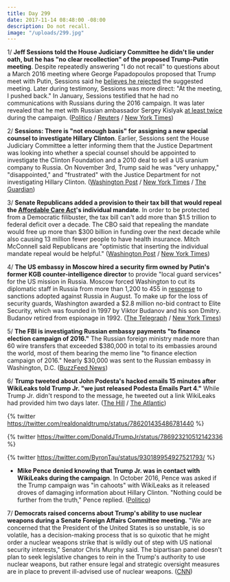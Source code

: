 ```yaml
---
title: Day 299
date: 2017-11-14 08:48:00 -08:00
description: Do not recall.
image: "/uploads/299.jpg"
---
```


1/ **Jeff Sessions told the House Judiciary Committee he didn't lie under oath, but he has "no clear recollection" of the proposed Trump-Putin meeting**. Despite repeatedly answering "I do not recall" to questions about a March 2016 meeting where George Papadopoulos proposed that Trump meet with Putin, Sessions said he [believes he rejected](https://whatthefuckjusthappenedtoday.com/2017/11/01/day-286/#1-trump-did-not-dismiss-the-idea-of) the suggested meeting. Later during testimony, Sessions was more direct: "At the meeting, I pushed back." In January, Sessions testified that he had no communications with Russians during the 2016 campaign. It was later revealed that he met with Russian ambassador Sergey Kislyak [at least twice](https://whatthefuckjusthappenedtoday.com/2017/06/01/Day-133/#3-congress-is-examining-whether-jeff) during the campaign. ([Politico](https://www.politico.com/story/2017/11/14/sessions-no-clear-recollection-of-papadopoulos-proposing-trump-putin-meeting-244881) / [Reuters](https://www.reuters.com/article/us-usa-trump-russia-papadopoulos/attorney-general-sessions-says-now-recalls-meeting-flagged-in-russia-probe-idUSKBN1DE25N) / [New York Times](https://www.nytimes.com/2017/11/14/us/politics/jeff-sessions-congress-russia.html))

2/ **Sessions: There is "not enough basis" for assigning a new special counsel to investigate Hillary Clinton**. Earlier, Sessions sent the House Judiciary Committee a letter informing them that the Justice Department was looking into whether a special counsel should be appointed to investigate the Clinton Foundation and a 2010 deal to sell a US uranium company to Russia. On November 3rd, Trump said he was "very unhappy," "disappointed," and "frustrated" with the Justice Department for not investigating Hillary Clinton. ([Washington Post](https://www.washingtonpost.com/world/national-security/sessions-considering-second-special-counsel-to-investigate-republican-concerns-letter-shows/2017/11/13/bc92ef3c-c8d2-11e7-b0cf-7689a9f2d84e_story.html) / [New York Times](https://www.nytimes.com/2017/11/13/us/politics/justice-department-uranium-one-special-counsel.html) / [The Guardian](https://www.theguardian.com/us-news/2017/nov/14/jeff-sessions-special-counsel-hillary-clinton))

3/ **Senate Republicans added a provision to their tax bill that would repeal the <a href="{{ site.baseurl }}/trump-health-care/">Affordable Care Act</a>'s individual mandate**. In order to be protected from a Democratic filibuster, the tax bill can't add more than $1.5 trillion to federal deficit over a decade. The CBO said that repealing the mandate would free up more than $300 billion in funding over the next decade while also causing 13 million fewer people to have health insurance. Mitch McConnell said Republicans are "optimistic that inserting the individual mandate repeal would be helpful." ([Washington Post](https://www.washingtonpost.com/business/economy/sen-paul-plans-amendment-to-gut-obamacare-in-tax-bill-testing-gop-unity/2017/11/14/f95066c6-c94e-11e7-8321-481fd63f174d_story.html) / [New York Times](https://www.nytimes.com/2017/11/14/us/politics/tax-plan-senate-obamacare-individual-mandate-trump.html))

4/ **The US embassy in Moscow hired a security firm owned by Putin's former KGB counter-intelligence director** to provide "local guard services" for the US mission in Russia. Moscow forced Washington to cut its diplomatic staff in Russia from more than 1,200 to 455 in [response](https://whatthefuckjusthappenedtoday.com/2017/07/28/day-190/#4-russia-retaliated-against-congress) to sanctions adopted against Russia in August. To make up for the loss of security guards, Washington awarded a $2.8 million no-bid contract to Elite Security, which was founded in 1997 by Viktor Budanov and his son Dmitry. Budanov retired from espionage in 1992. ([The Telegraph](http://www.telegraph.co.uk/news/2017/11/10/us-embassy-hires-security-firm-former-russian-spy-worked-putin/) / [New York Times](https://www.nytimes.com/2017/11/14/world/europe/embassy-moscow-kgb.html))

5/ **The FBI is investigating Russian embassy payments "to finance election campaign of 2016."** The Russian foreign ministry made more than 60 wire transfers that exceeded $380,000 in total to its embassies around the world, most of them bearing the memo line "to finance election campaign of 2016." Nearly $30,000 was sent to the Russian embassy in Washington, D.C. ([BuzzFeed News](https://www.buzzfeed.com/jasonleopold/secret-finding-60-russian-payments-to-finance-election?utm_term=.gryZDQ4EM#.ifXkW9bDl))

6/ **Trump tweeted about John Podesta's hacked emails 15 minutes after WikiLeaks told Trump Jr. "we just released Podesta Emails Part 4."** While Trump Jr. didn't respond to the message, he tweeted out a link WikiLeaks had provided him two days later. ([The Hill](http://thehill.com/homenews/administration/360189-trump-tweeted-about-podesta-emails-15-minutes-after-wikileaks-asked) / [The Atlantic](https://www.theatlantic.com/politics/archive/2017/11/the-secret-correspondence-between-donald-trump-jr-and-wikileaks/545738/))

{% twitter https://twitter.com/realdonaldtrump/status/786201435486781440 %}

{% twitter https://twitter.com/DonaldJTrumpJr/status/786923210512142336 %}

{% twitter https://twitter.com/ByronTau/status/930189954927521793/ %}

* **Mike Pence denied knowing that Trump Jr. was in contact with WikiLeaks during the campaign**. In October 2016, Pence was asked if the Trump campaign was "in cahoots" with WikiLeaks as it released droves of damaging information about Hillary Clinton. "Nothing could be further from the truth," Pence replied. ([Politico](https://www.politico.com/story/2017/11/13/pence-trump-wikileaks-russia-244863))

7/ **Democrats raised concerns about Trump's ability to use nuclear weapons during a Senate Foreign Affairs Committee meeting.** "We are concerned that the President of the United States is so unstable, is so volatile, has a decision-making process that is so quixotic that he might order a nuclear weapons strike that is wildly out of step with US national security interests," Senator Chris Murphy said. The bipartisan panel doesn't plan to seek legislative changes to rein in the Trump's authority to use nuclear weapons, but rather ensure legal and strategic oversight measures are in place to prevent ill-advised use of nuclear weapons. ([CNN](http://www.cnn.com/2017/11/14/politics/trump-nuclear-authorization-hearing/index.html))